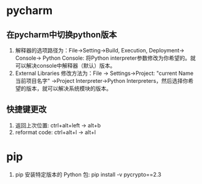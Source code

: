 <head><meta charset="UTF-8"></head>

# pycharm
## 在pycharm中切换python版本
1. 解释器的选项路径为：File->Setting->Build, Execution, Deployment-> Console-> Python Console:
将Python interpreter参数修改为你希望的。就可以解决console中解释器（默认）版本。
2. External Libraries 修改方法为：File -> Settings->Project: "current Name当前项目名字" ->Project Interpreter->Python Interpreters，然后选择你希望的版本，就可以解决系统模块的版本。
## 快捷键更改
1. 返回上次位置: ctrl+alt+left -> alt+b
2. reformat code: ctrl+alt+l -> alt+l

# pip
1. pip 安装特定版本的 Python 包: pip install -v pycrypto==2.3

